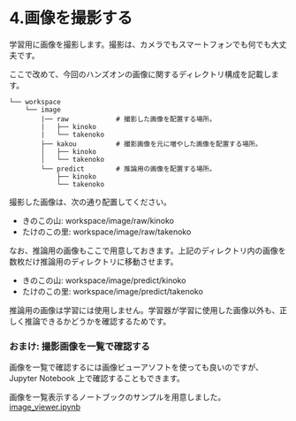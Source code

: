 # 4.画像を撮影する

学習用に画像を撮影します。撮影は、カメラでもスマートフォンでも何でも大丈夫です。

ここで改めて、今回のハンズオンの画像に関するディレクトリ構成を記載します。

```
└── workspace
    └── image
        |── raw            # 撮影した画像を配置する場所。
        |   ├── kinoko
        |   └── takenoko
        ├── kakou          # 撮影画像を元に増やした画像を配置する場所。
        │   ├── kinoko
        │   └── takenoko
        └── predict        # 推論用の画像を配置する場所。
            ├── kinoko
            └── takenoko
```

撮影した画像は、次の通り配置してください。

* きのこの山: workspace/image/raw/kinoko
* たけのこの里: workspace/image/raw/takenoko

なお、推論用の画像もここで用意しておきます。上記のディレクトリ内の画像を数枚だけ推論用のディレクトリに移動させます。

* きのこの山: workspace/image/predict/kinoko
* たけのこの里: workspace/image/predict/takenoko

推論用の画像は学習には使用しません。学習器が学習に使用した画像以外も、正しく推論できるかどうかを確認するためです。

### おまけ: 撮影画像を一覧で確認する

画像を一覧で確認するには画像ビューアソフトを使っても良いのですが、Jupyter Notebook 上で確認することもできます。

画像を一覧表示するノートブックのサンプルを用意しました。  
[image_viewer.ipynb](notebook/image_viewer.ipynb)
